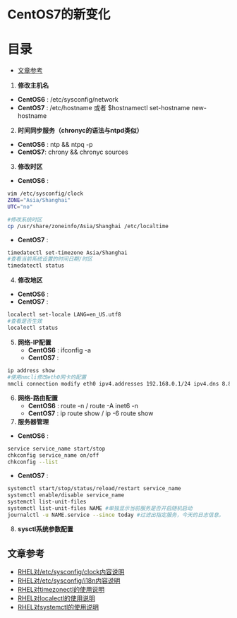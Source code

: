 # CentOS7的新变化
目录
===

<!-- TOC -->
- [文章参考](#文章参考)
<!-- /TOC -->
1. **修改主机名**
 - **CentOS6** : /etc/sysconfig/network
 - **CentOS7** : /etc/hostname 或者 $hostnamectl set-hostname new-hostname
2. **时间同步服务（chronyc的语法与ntpd类似）**
 - **CentOS6** : ntp && ntpq -p
 - **CentOS7**: chrony && chronyc sources
3. **修改时区**
 - **CentOS6** :
 ``` bash
vim /etc/sysconfig/clock
ZONE="Asia/Shanghai"
UTC="no"

 #修改系统时区
cp /usr/share/zoneinfo/Asia/Shanghai /etc/localtime
 ```

  - **CentOS7** :
  ```bash
timedatectl set-timezone Asia/Shanghai
 #查看当前系统设置的时间日期/时区
timedatectl status
  ```

4. **修改地区**
 - **CentOS6** :
 - **CentOS7** :
 ``` bash
localectl set-locale LANG=en_US.utf8
 #查看是否生效
localectl status

 ```
5. **网络-IP配置**
   + **CentOS6** : ifconfig -a
   + **CentOS7** :
``` bash
ip address show
#使用nmcli修改eth0网卡的配置
nmcli connection modify eth0 ipv4.addresses 192.168.0.1/24 ipv4.dns 8.8.8.8,8.8.4.4 ipv4.method manual ipv6.method ignore
```
6. **网络-路由配置**
   + **CentOS6** : route -n / route -A inet6 -n
   + **CentOS7** : ip route show / ip -6 route show
7. **服务器管理**
 - **CentOS6** :
 ``` bash
service service_name start/stop
chkconfig service_name on/off
chkconfig --list
 ```
 - **CentOS7** :
 ```bash
systemctl start/stop/status/reload/restart service_name
systemctl enable/disable service_name
systemctl list-unit-files
systemctl list-unit-files NAME #单独显示当前服务是否开启随机启动
journalctl -u NAME.service --since today #过滤出指定服务，今天的日志信息，
 ```
8. **sysctl系统参数配置**

## 文章参考
- [RHEL对/etc/sysconfig/clock内容说明](https://access.redhat.com/documentation/en-us/red_hat_enterprise_linux/5/html/deployment_guide/ch-sysconfig#s2-sysconfig-clock)
- [RHEL对/etc/sysconfig/i18n内容说明](https://access.redhat.com/documentation/en-us/red_hat_enterprise_linux/5/html/deployment_guide/ch-sysconfig#s2-sysconfig-i18n)
- [RHEL对timezonectl的使用说明](https://access.redhat.com/documentation/en-us/red_hat_enterprise_linux/7/html/system_administrators_guide/chap-configuring_the_date_and_time)
- [RHEL对localectl的使用说明](https://access.redhat.com/documentation/en-us/red_hat_enterprise_linux/7/html/system_administrators_guide/ch-keyboard_configuration)
- [RHEL对systemctl的使用说明](https://access.redhat.com/documentation/en-us/red_hat_enterprise_linux/7/html/system_administrators_guide/chap-managing_services_with_systemd)
